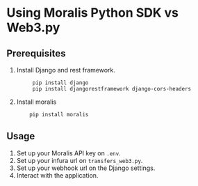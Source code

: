 # Using Moralis Python SDK vs Web3.py


## Prerequisites

1. Install Django and rest framework.
   
   ```Shell
        pip install django
        pip install djangorestframework django-cors-headers
   ```
2. Install moralis

   ```bash
       pip install moralis 
   ```
   


## Usage

1. Set up your Moralis API key on `.env`.
2. Set up your infura url on `transfers_web3.py`.
3. Set up your webhook url on the Django settings.
4. Interact with the application.